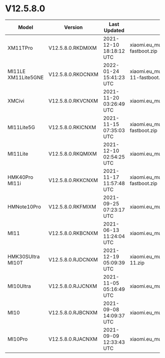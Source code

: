# V12.5.8.0
| Model | Version | Last Updated | File Name | Size | Download Link |
| ---- | ---- | ---- | ---- | ---- | ---- |
| XM11TPro | V12.5.8.0.RKDMIXM | 2021-12-10 18:18:12 UTC | xiaomi.eu_multi_XM11TPro_V12.5.8.0.RKDMIXM_v12-11-fastboot.zip | 4.0 GB | [SourceForge](https://sourceforge.net/projects/xiaomi-eu-multilang-miui-roms/files/xiaomi.eu/MIUI-STABLE-RELEASES/MIUIv12/xiaomi.eu_multi_XM11TPro_V12.5.8.0.RKDMIXM_v12-11-fastboot.zip/download) |
| MI11LE XM11Lite5GNE | V12.5.8.0.RKOCNXM | 2022-01-24 15:41:23 UTC | xiaomi.eu_multi_MI11LE_XM11Lite5GNE_V12.5.8.0.RKOCNXM_v12-11-fastboot.zip | 4.0 GB | [SourceForge](https://sourceforge.net/projects/xiaomi-eu-multilang-miui-roms/files/xiaomi.eu/MIUI-STABLE-RELEASES/MIUIv12/xiaomi.eu_multi_MI11LE_XM11Lite5GNE_V12.5.8.0.RKOCNXM_v12-11-fastboot.zip/download) |
| XMCivi | V12.5.8.0.RKVCNXM | 2021-11-20 03:26:49 UTC | xiaomi.eu_multi_XMCivi_V12.5.8.0.RKVCNXM_v12-11-fastboot.zip | 4.4 GB | [SourceForge](https://sourceforge.net/projects/xiaomi-eu-multilang-miui-roms/files/xiaomi.eu/MIUI-STABLE-RELEASES/MIUIv12/xiaomi.eu_multi_XMCivi_V12.5.8.0.RKVCNXM_v12-11-fastboot.zip/download) |
| MI11Lite5G | V12.5.8.0.RKICNXM | 2021-11-15 07:35:03 UTC | xiaomi.eu_multi_MI11Lite5G_V12.5.8.0.RKICNXM_v12-11-fastboot.zip | 3.9 GB | [SourceForge](https://sourceforge.net/projects/xiaomi-eu-multilang-miui-roms/files/xiaomi.eu/MIUI-STABLE-RELEASES/MIUIv12/xiaomi.eu_multi_MI11Lite5G_V12.5.8.0.RKICNXM_v12-11-fastboot.zip/download) |
| MI11Lite | V12.5.8.0.RKQMIXM | 2021-12-10 02:54:25 UTC | xiaomi.eu_multi_MI11Lite_V12.5.8.0.RKQMIXM_v12-11.zip | 3.1 GB | [SourceForge](https://sourceforge.net/projects/xiaomi-eu-multilang-miui-roms/files/xiaomi.eu/MIUI-STABLE-RELEASES/MIUIv12/xiaomi.eu_multi_MI11Lite_V12.5.8.0.RKQMIXM_v12-11.zip/download) |
| HMK40Pro MI11i | V12.5.8.0.RKKCNXM | 2021-11-17 11:57:48 UTC | xiaomi.eu_multi_HMK40Pro_MI11i_V12.5.8.0.RKKCNXM_v12-11-fastboot.zip | 3.9 GB | [SourceForge](https://sourceforge.net/projects/xiaomi-eu-multilang-miui-roms/files/xiaomi.eu/MIUI-STABLE-RELEASES/MIUIv12/xiaomi.eu_multi_HMK40Pro_MI11i_V12.5.8.0.RKKCNXM_v12-11-fastboot.zip/download) |
| HMNote10Pro | V12.5.8.0.RKFMIXM | 2021-09-25 07:23:17 UTC | xiaomi.eu_multi_HMNote10Pro_V12.5.8.0.RKFMIXM_v12-11.zip | 3.3 GB | [SourceForge](https://sourceforge.net/projects/xiaomi-eu-multilang-miui-roms/files/xiaomi.eu/MIUI-STABLE-RELEASES/MIUIv12/xiaomi.eu_multi_HMNote10Pro_V12.5.8.0.RKFMIXM_v12-11.zip/download) |
| MI11 | V12.5.8.0.RKBCNXM | 2021-06-13 11:24:04 UTC | xiaomi.eu_multi_MI11_V12.5.8.0.RKBCNXM_v12-11.zip | 4.1 GB | [SourceForge](https://sourceforge.net/projects/xiaomi-eu-multilang-miui-roms/files/xiaomi.eu/MIUI-STABLE-RELEASES/MIUIv12/xiaomi.eu_multi_MI11_V12.5.8.0.RKBCNXM_v12-11.zip/download) |
| HMK30SUltra MI10T | V12.5.8.0.RJDCNXM | 2021-12-19 05:09:39 UTC | xiaomi.eu_multi_HMK30SUltra_MI10T_V12.5.8.0.RJDCNXM_v12-11.zip | 3.4 GB | [SourceForge](https://sourceforge.net/projects/xiaomi-eu-multilang-miui-roms/files/xiaomi.eu/MIUI-STABLE-RELEASES/MIUIv12/xiaomi.eu_multi_HMK30SUltra_MI10T_V12.5.8.0.RJDCNXM_v12-11.zip/download) |
| MI10Ultra | V12.5.8.0.RJJCNXM | 2021-11-05 05:16:49 UTC | xiaomi.eu_multi_MI10Ultra_V12.5.8.0.RJJCNXM_v12-11.zip | 3.6 GB | [SourceForge](https://sourceforge.net/projects/xiaomi-eu-multilang-miui-roms/files/xiaomi.eu/MIUI-STABLE-RELEASES/MIUIv12/xiaomi.eu_multi_MI10Ultra_V12.5.8.0.RJJCNXM_v12-11.zip/download) |
| MI10 | V12.5.8.0.RJBCNXM | 2021-09-08 14:09:37 UTC | xiaomi.eu_multi_MI10_V12.5.8.0.RJBCNXM_v12-11.zip | 4.0 GB | [SourceForge](https://sourceforge.net/projects/xiaomi-eu-multilang-miui-roms/files/xiaomi.eu/MIUI-STABLE-RELEASES/MIUIv12/xiaomi.eu_multi_MI10_V12.5.8.0.RJBCNXM_v12-11.zip/download) |
| MI10Pro | V12.5.8.0.RJACNXM | 2021-09-09 12:33:43 UTC | xiaomi.eu_multi_MI10Pro_V12.5.8.0.RJACNXM_v12-11.zip | 4.0 GB | [SourceForge](https://sourceforge.net/projects/xiaomi-eu-multilang-miui-roms/files/xiaomi.eu/MIUI-STABLE-RELEASES/MIUIv12/xiaomi.eu_multi_MI10Pro_V12.5.8.0.RJACNXM_v12-11.zip/download) |
